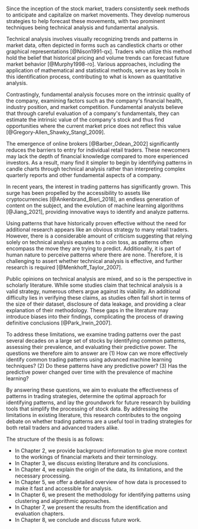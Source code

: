 Since the inception of the stock market, traders consistently seek methods to anticipate and capitalize on market movements. They develop numerous strategies to help forecast these movements, with two prominent techniques being technical analysis and fundamental analysis.

Technical analysis involves visually recognizing trends and patterns in market data, often depicted in forms such as candlestick charts or other graphical representations [@Nison1991-qx]. Traders who utilize this method hold the belief that historical pricing and volume trends can forecast future market behavior [@Murphy1998-ro]. Various approaches, including the application of mathematical and statistical methods, serve as key tools in this identification process, contributing to what is known as quantitative analysis.

Contrastingly, fundamental analysis focuses more on the intrinsic quality of the company, examining factors such as the company's financial health, industry position, and market competition. Fundamental analysts believe that through careful evaluation of a company's fundamentals, they can estimate the intrinsic value of the company's stock and thus find opportunities where the current market price does not reflect this value [@Gregory-Allen_Shawky_Stangl_2009].

The emergence of online brokers [@Barber_Odean_2002] significantly reduces the barriers to entry for individual retail traders. These newcomers may lack the depth of financial knowledge compared to more experienced investors. As a result, many find it simpler to begin by identifying patterns in candle charts through technical analysis rather than interpreting complex quarterly reports and other fundamental aspects of a company.

In recent years, the interest in trading patterns has significantly grown. This surge has been propelled by the accessibility to assets like cryptocurrencies [@Ankenbrand_Bieri_2018], an endless generation of content on the subject, and the evolution of machine learning algorithms [@Jiang_2021], providing innovative ways to identify and analyze patterns.

Using patterns that have historically proven effective without the need for additional research appears like an obvious strategy to many retail traders. However, there is a considerable amount of criticism suggesting that relying solely on technical analysis equates to a coin toss, as patterns often encompass the move they are trying to predict. Additionally, it is part of human nature to perceive patterns where there are none. Therefore, it is challenging to assert whether technical analysis is effective, and further research is required [@Menkhoff_Taylor_2007].

Public opinions on technical analysis are mixed, and so is the perspective in scholarly literature. While some studies claim that technical analysis is a valid strategy, numerous others argue against its viability. An additional difficulty lies in verifying these claims, as studies often fall short in terms of the size of their dataset, disclosure of data leakage, and providing a clear explanation of their methodology. These gaps in the literature may introduce biases into their findings, complicating the process of drawing definitive conclusions [@Park_Irwin_2007].

To address these limitations, we examine trading patterns over the past several decades on a large set of stocks by identifying common patterns, assessing their prevalence, and evaluating their predictive power. The questions we therefore aim to answer are (1) How can we more effectively identify common trading patterns using advanced machine learning techniques? (2) Do these patterns have any predictive power? (3) Has the predictive power changed over time with the prevalence of machine learning?

By answering these questions, we aim to evaluate the effectiveness of patterns in trading strategies, determine the optimal approach for identifying patterns, and lay the groundwork for future research by building tools that simplify the processing of stock data. By addressing the limitations in existing literature, this research contributes to the ongoing debate on whether trading patterns are a useful tool in trading strategies for both retail traders and advanced traders alike.

The structure of the thesis is as follows:

- In Chapter 2, we provide background information to give more context to the workings of financial markets and their terminology.
- In Chapter 3, we discuss existing literature and its conclusions.
- In Chapter 4, we explain the origin of the data, its limitations, and the necessary processing.
- In Chapter 5, we offer a detailed overview of how data is processed to make it fast and accessible for analysis.
- In Chapter 6, we present the methodology for identifying patterns using clustering and algorithmic approaches.
- In Chapter 7, we present the results from the identification and evaluation chapters.
- In Chapter 8, we conclude and discuss future work.